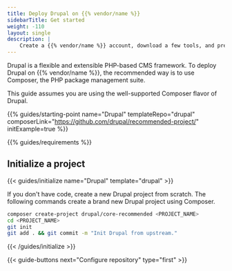 ```yaml
---
title: Deploy Drupal on {{% vendor/name %}}
sidebarTitle: Get started
weight: -110
layout: single
description: |
    Create a {{% vendor/name %}} account, download a few tools, and prepare to deploy Drupal.
---
```


Drupal is a flexible and extensible PHP-based CMS framework. To deploy Drupal on {{% vendor/name %}}, the recommended way is to use Composer, the PHP package management suite.

This guide assumes you are using the well-supported Composer flavor of Drupal.

{{% guides/starting-point name="Drupal" templateRepo="drupal" composerLink="https://github.com/drupal/recommended-project/" initExample=true %}}

{{% guides/requirements %}}

## Initialize a project

{{< guides/initialize name="Drupal" template="drupal" >}}

If you don't have code, create a new Drupal project from scratch.
The following commands create a brand new Drupal project using Composer.

```bash
composer create-project drupal/core-recommended <PROJECT_NAME>
cd <PROJECT_NAME>
git init
git add . && git commit -m "Init Drupal from upstream."
```

{{< /guides/initialize >}}

{{< guide-buttons next="Configure repository" type="first" >}}
